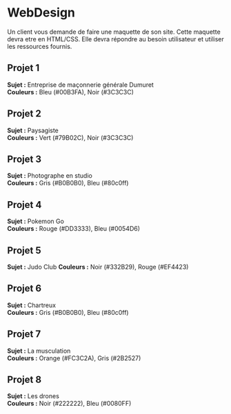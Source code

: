 # WebDesign
Un client vous demande de faire une maquette de son site. Cette maquette devra etre en HTML/CSS. Elle devra répondre au besoin utilisateur et utiliser les ressources fournis.

## Projet 1
**Sujet :** Entreprise de maçonnerie générale Dumuret  
**Couleurs :** Bleu (#00B3FA), Noir (#3C3C3C)

## Projet 2
**Sujet :** Paysagiste  
**Couleurs :** Vert (#79B02C), Noir (#3C3C3C)

## Projet 3
**Sujet :** Photographe en studio  
**Couleurs :** Gris (#B0B0B0), Bleu (#80c0ff)

## Projet 4
**Sujet :** Pokemon Go  
**Couleurs :** Rouge (#DD3333), Bleu (#0054D6)

## Projet 5
**Sujet :** Judo Club
**Couleurs :** Noir (#332B29), Rouge (#EF4423)

## Projet 6
**Sujet :** Chartreux  
**Couleurs :** Gris (#B0B0B0), Bleu (#80c0ff)

## Projet 7
**Sujet :** La musculation  
**Couleurs :** Orange (#FC3C2A), Gris (#2B2527)

## Projet 8
**Sujet :** Les drones  
**Couleurs :** Noir (#222222), Bleu (#0080FF)
